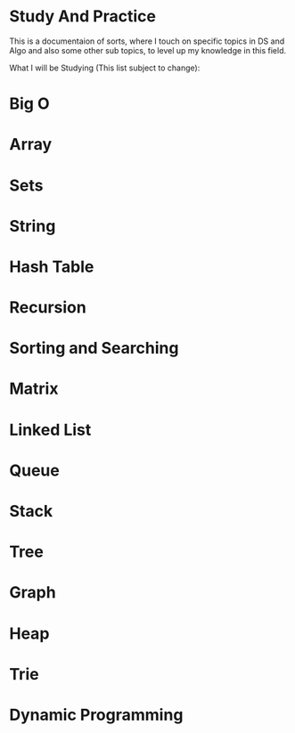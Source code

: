 # Study And Practice

This is a documentaion of sorts, where I touch on specific topics in DS and Algo and also some other sub topics, to level up my knowledge in this field.

What I will be Studying (This list subject to change):

# Big O
# Array
# Sets
# String
# Hash Table
# Recursion
# Sorting and Searching
# Matrix
# Linked List
# Queue
# Stack
# Tree
# Graph
# Heap
# Trie
# Dynamic Programming

